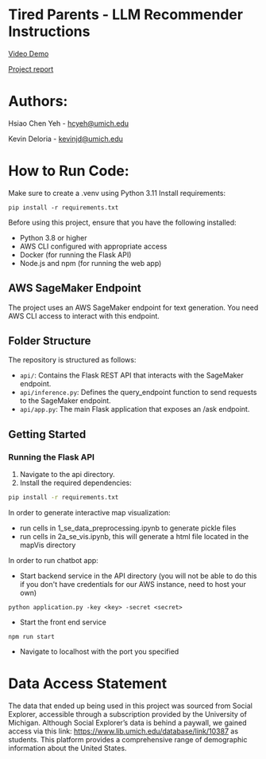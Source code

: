 # Tired Parents - LLM Recommender Instructions

[Video Demo](https://umich-mads.slack.com/files/U01GNEPBSEB/F07GLU6AYSK/team-4-team-tired-parents.mp4?origin_team=TJWKJSBN3&origin_channel=C05RG8TH8AK)

[Project report](https://docs.google.com/document/d/1wU80AYTI1v_Bn-dqWXD4ImV5DDfHF_qTauIGNRl-npk/edit?usp=sharing)

# Authors:

Hsiao Chen Yeh - hcyeh@umich.edu

Kevin Deloria - kevinjd@umich.edu

# How to Run Code:

Make sure to create a .venv using Python 3.11
Install requirements:

```
pip install -r requirements.txt
```

Before using this project, ensure that you have the following installed:

- Python 3.8 or higher
- AWS CLI configured with appropriate access
- Docker (for running the Flask API)
- Node.js and npm (for running the web app)

## AWS SageMaker Endpoint

The project uses an AWS SageMaker endpoint for text generation. You need AWS CLI access to interact with this endpoint.

## Folder Structure

The repository is structured as follows:

- `api/`: Contains the Flask REST API that interacts with the SageMaker endpoint.
- `api/inference.py`: Defines the query_endpoint function to send requests to the SageMaker endpoint.
- `api/app.py`: The main Flask application that exposes an /ask endpoint.

## Getting Started

### Running the Flask API

1. Navigate to the api directory.
2. Install the required dependencies:

```bash
pip install -r requirements.txt
```

In order to generate interactive map visualization:

- run cells in 1_se_data_preprocessing.ipynb to generate pickle files
- run cells in 2a_se_vis.ipynb, this will generate a html file located in the mapVis directory

In order to run chatbot app:

- Start backend service in the API directory (you will not be able to do this if you don't have credentials for our AWS instance, need to host your own)

```angular2html
python application.py -key <key> -secret <secret>
```

- Start the front end service

```angular2html
npm run start
```

- Navigate to localhost with the port you specified

# Data Access Statement

The data that ended up being used in this project was sourced from Social Explorer, accessible through a subscription provided by the University of Michigan. Although Social Explorer’s data is behind a paywall, we gained access via this link: https://www.lib.umich.edu/database/link/10387 as students. This platform provides a comprehensive range of demographic information about the United States.
